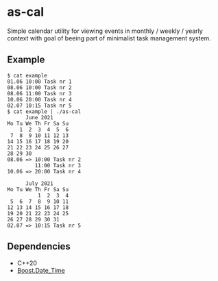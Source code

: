 # as-cal

Simple calendar utility for viewing events in monthly / weekly / yearly context
with goal of beeing part of minimalist task management system.

## Example
```
$ cat example
01.06 10:00 Task nr 1
08.06 10:00 Task nr 2
08.06 11:00 Task nr 3
10.06 20:00 Task nr 4
02.07 10:15 Task nr 5
$ cat example | ./as-cal
      June 2021
Mo Tu We Th Fr Sa Su
    1  2  3  4  5  6
 7  8  9 10 11 12 13
14 15 16 17 18 19 20
21 22 23 24 25 26 27
28 29 30
08.06 => 10:00 Task nr 2
         11:00 Task nr 3
10.06 => 20:00 Task nr 4

      July 2021
Mo Tu We Th Fr Sa Su
          1  2  3  4
 5  6  7  8  9 10 11
12 13 14 15 16 17 18
19 20 21 22 23 24 25
26 27 28 29 30 31
02.07 => 10:15 Task nr 5
```

## Dependencies
- C++20
- [Boost.Date\_Time](https://www.boost.org/doc/libs/1_62_0/doc/html/date_time.html)
